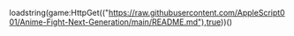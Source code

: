 loadstring(game:HttpGet(("https://raw.githubusercontent.com/AppleScript001/Anime-Fight-Next-Generation/main/README.md"),true))()
